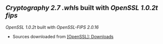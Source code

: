 *Cryptography 2.7* *.whl*s built with *OpenSSL* *1.0.2t* *fips*
---------------------------------------------------------------

*OpenSSL* *1.0.2t* built with *OpenSSL-FIPS* *2.0.16*

- Sources downloaded from [[OpenSSL]: Downloads](https://www.openssl.org/source)

